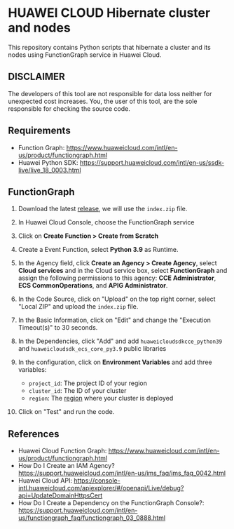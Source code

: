 # HUAWEI CLOUD Hibernate cluster and nodes

This repository contains Python scripts that hibernate a cluster and its nodes using FunctionGraph service in Huawei Cloud.

## DISCLAIMER

The developers of this tool are not responsible for data loss neither for unexpected cost increases. You, the user of this tool, are the sole responsible for checking the source code.

## Requirements

- Function Graph: <https://www.huaweicloud.com/intl/en-us/product/functiongraph.html>
- Huawei Python SDK: <https://support.huaweicloud.com/intl/en-us/ssdk-live/live_18_0003.html>

## FunctionGraph

1. Download the latest [release](https://github.com/gustavoscovini/huaweicloud-cce-hibernate-cluster-and-nodes/releases), we will use the `index.zip` file.

2. In Huawei Cloud Console, choose the FunctionGraph service

3. Click on **Create Function > Create from Scratch**

4. Create a Event Function, select **Python 3.9** as Runtime.

5. In the Agency field, click **Create an Agency > Create Agency**, select **Cloud services** and in the Cloud service box, select **FunctionGraph** and assign the following permissions to this agency: **CCE Administrator**, **ECS CommonOperations**, and **APIG Administrator**.

6. In the Code Source, click on "Upload" on the top right corner, select "Local ZIP" and upload the `index.zip` file.

7. In the Basic Information, click on "Edit" and change the "Execution Timeout(s)" to 30 seconds.

8. In the Dependencies, click "Add" and add `huaweicloudsdkcce_python39` and `huaweicloudsdk_ecs_core_py3.9` public libraries

9. In the configuration, click on **Environment Variables** and add three variables:

    - `project_id`: The project ID of your region
    - `cluster_id`: The ID of your cluster
    - `region`: The [region](https://developer.huaweicloud.com/intl/en-us/endpoint) where your cluster is deployed

10. Click on "Test" and run the code.

## References

- Huawei Cloud Function Graph: <https://www.huaweicloud.com/intl/en-us/product/functiongraph.html>
- How Do I Create an IAM Agency? <https://support.huaweicloud.com/intl/en-us/ims_faq/ims_faq_0042.html>
- Huawei Cloud API: <https://console-intl.huaweicloud.com/apiexplorer/#/openapi/Live/debug?api=UpdateDomainHttpsCert>
- How Do I Create a Dependency on the FunctionGraph Console?: <https://support.huaweicloud.com/intl/en-us/functiongraph_faq/functiongraph_03_0888.html>

